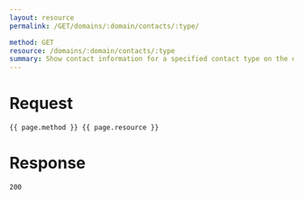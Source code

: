 ```yaml
---
layout: resource
permalink: /GET/domains/:domain/contacts/:type/

method: GET
resource: /domains/:domain/contacts/:type
summary: Show contact information for a specified contact type on the domain. Contact types include the domain owner/registrant (owner), administrative contact (admin), technical contact (tech), or billing contact (billing).
---
```


# Request

~~~
{{ page.method }} {{ page.resource }}
~~~

# Response

~~~
200
~~~
